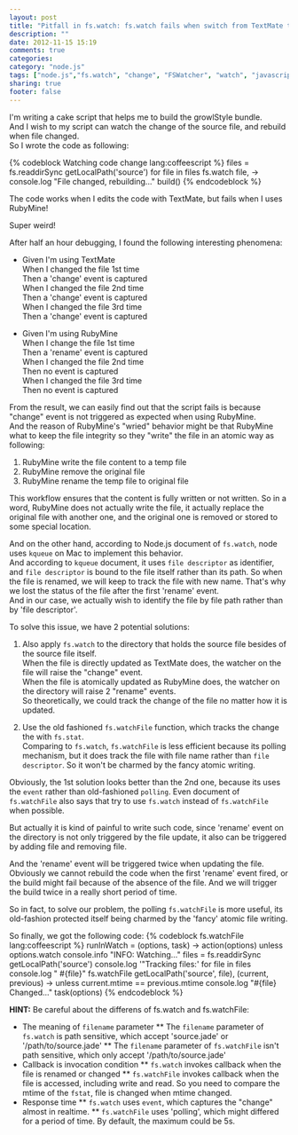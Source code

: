 ```yaml
---
layout: post
title: "Pitfall in fs.watch: fs.watch fails when switch from TextMate to RubyMine"
description: ""
date: 2012-11-15 15:19
comments: true
categories: 
category: "node.js" 
tags: ["node.js","fs.watch", "change", "FSWatcher", "watch", "javascript", "ruby mine", "editor"]
sharing: true
footer: false
---
```

I'm writing a cake script that helps me to build the growlStyle bundle.  
And I wish to my script can watch the change of the source file, and rebuild when file changed.  
So I wrote the code as following:

{% codeblock Watching code change lang:coffeescript %}
files = fs.readdirSync getLocalPath('source')
for file in files
  fs.watch file, ->
    console.log "File changed, rebuilding..."
    build()
{% endcodeblock %}

The code works when I edits the code with TextMate, but fails when I uses RubyMine!

Super weird!

After half an hour debugging, I found the following interesting phenomena:

* Given I'm using TextMate  
When I changed the file 1st time  
Then a 'change' event is captured  
When I changed the file 2nd time  
Then a 'change' event is captured  
When I changed the file 3rd time  
Then a 'change' event is captured

* Given I'm using RubyMine  
When I change the file 1st time  
Then a 'rename' event is captured  
When I changed the file 2nd time  
Then no event is captured  
When I changed the file 3rd time  
Then no event is captured

From the result, we can easily find out that the script fails is because "change" event is not triggered as expected when using RubyMine.  
And the reason of RubyMine's "wried" behavior might be that RubyMine what to keep the file integrity so they "write" the file in an atomic way as following:

1. RubyMine write the file content to a temp file
2. RubyMine remove the original file
3. RubyMine rename the temp file to original file

This workflow ensures that the content is fully written or not written. So in a word, RubyMine does not actually write the file, it actually replace the original file with another one, and the original one is removed or stored to some special location.

And on the other hand, according to Node.js document of `fs.watch`, node uses `kqueue` on Mac to implement this behavior.  
And according to `kqueue` document, it uses `file descriptor` as identifier, and `file descriptor` is bound to the file itself rather than its path. So when the file is renamed, we will keep to track the file with new name. That's why we lost the status of the file after the first 'rename' event.  
And in our case, we actually wish to identify the file by file path rather than by 'file descriptor'. 

To solve this issue, we have 2 potential solutions:

1. Also apply `fs.watch` to the directory that holds the source file besides of the source file itself.  
When the file is directly updated as TextMate does, the watcher on the file will raise the "change" event.  
When the file is atomically updated as RubyMine does, the watcher on the directory will raise 2 "rename" events.  
So theoretically, we could track the change of the file no matter how it is updated.

2. Use the old fashioned `fs.watchFile` function, which tracks the change the with `fs.stat`.  
Comparing to `fs.watch`, `fs.watchFile` is less efficient because its polling mechanism, but it does track the file with file name rather than `file descriptor`. So it won't be charmed by the fancy atomic writing.

Obviously, the 1st solution looks better than the 2nd one, because its uses the `event` rather than old-fashioned `polling`. Even document of `fs.watchFile` also says that try to use `fs.watch` instead of `fs.watchFile` when possible.

But actually it is kind of painful to write such code, since 'rename' event on the directory is not only triggered by the file update, it also can be triggered by adding file and removing file.

And the 'rename' event will be triggered twice when updating the file. Obviously we cannot rebuild the code when the first 'rename' event fired, or the build might fail because of the absence of the file. And we will trigger the build twice in a really short period of time.

So in fact, to solve our problem, the polling `fs.watchFile` is more useful, its old-fashion protected itself being charmed by the 'fancy' atomic file writing.

So finally, we got the following code:
{% codeblock fs.watchFile lang:coffeescript %}
runInWatch = (options, task) ->
  action(options) unless options.watch
  console.info "INFO: Watching..."
  files = fs.readdirSync getLocalPath('source')
  console.log '"Tracking files:'
  for file in files
    console.log "  #{file}"
    fs.watchFile getLocalPath('source', file), (current, previous) ->
      unless current.mtime == previous.mtime
        console.log "#{file} Changed..."
        task(options)
{% endcodeblock %}

**HINT:** Be careful about the differens of fs.watch and fs.watchFile:

* The meaning of `filename` parameter
** The `filename` parameter of `fs.watch` is path sensitive, which accept 'source.jade' or '/path/to/source.jade'
** The `filename` parameter of `fs.watchFile` isn't path sensitive, which only accept '/path/to/source.jade'
* Callback is invocation condition
** `fs.watch` invokes callback when the file is renamed or changed
** `fs.watchFile` invokes callback when the file is accessed, including write and read.
So you need to compare the mtime of the `fstat`, file is changed when mtime changed.
* Response time
** `fs.watch` uses `event`, which captures the "change" almost in realtime.
** `fs.watchFile` uses 'polling', which might differed for a period of time. By default, the maximum could be 5s.

 




